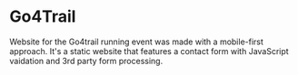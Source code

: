 # Go4Trail
Website for the Go4trail running event was made with a mobile-first approach. It's a static website that features a contact form with JavaScript vaidation and 3rd party form processing. 
